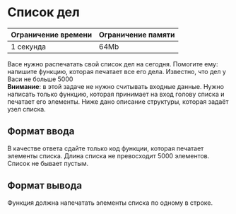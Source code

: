 # Список дел

| Ограничение времени | Ограничение памяти |
|---------------------|--------------------|
| 1 секунда           | 64Mb               |

Васе нужно распечатать свой список дел на сегодня. Помогите ему: напишите функцию, которая печатает все его дела. Известно, что дел у Васи не больше $5000$<br>
**Внимание**: в этой задаче не нужно считывать входные данные. Нужно написать только функцию, которая принимает на вход голову списка и печатает его элементы. Ниже дано описание структуры, которая задаёт узел списка.

## Формат ввода

В качестве ответа сдайте только код функции, которая печатает элементы списка. Длина списка не превосходит $5000$ элементов. Список не бывает пустым.

## Формат вывода

Функция должна напечатать элементы списка по одному в строке.

